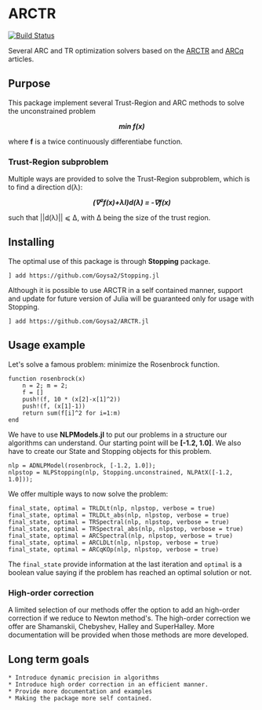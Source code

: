 # ARCTR
[![Build Status](https://travis-ci.org/Goysa2/ARCTR.jl.svg?branch=master)](https://travis-ci.org/Goysa2/ARCTR.jl)

<!-- [![Coverage Status](https://coveralls.io/repos/github/Goysa2/ARCTR.jl/badge.svg?branch=master)](https://coveralls.io/github/Goysa2/ARCTR.jl?branch=master) -->

Several ARC and TR optimization solvers based on the [ARCTR](https://doi.org/10.1080/03155986.2019.1624490) and [ARCq](https://doi.org/10.1080/10556788.2017.1322080) articles.


## Purpose
This package implement several Trust-Region and ARC methods to solve the unconstrained problem
<p align="center">
<b><i> min f(x) </b></i>
</p>

where <b>f</b> is a twice continuously differentiabe function.

### Trust-Region subproblem
Multiple ways are provided to solve the Trust-Region subproblem, which is to find a direction d(λ):
<p align="center">
<b><i> (∇²f(x)+λI)d(λ) = -∇f(x) </b></i>
</p>

such that ||d(λ)|| ⩽ Δ, with Δ being the size of the trust region.



## Installing
The optimal use of this package is through <b>Stopping</b> package.
```
] add https://github.com/Goysa2/Stopping.jl
```

Although it is possible to use ARCTR in a self contained manner, support and update for future version of Julia will be guaranteed only for usage with Stopping.

```
] add https://github.com/Goysa2/ARCTR.jl
```

## Usage example
Let's solve a famous problem: minimize the Rosenbrock function.
```
function rosenbrock(x)
	n = 2; m = 2;
	f = []
	push!(f, 10 * (x[2]-x[1]^2))
	push!(f, (x[1]-1))
	return sum(f[i]^2 for i=1:m)
end
```

We have to use <b>NLPModels.jl</b> to put our problems in a structure our algorithms can understand. Our starting point will be <b>[-1.2, 1.0]</b>. We also have to create our State and Stopping objects for this problem.

```
nlp = ADNLPModel(rosenbrock, [-1.2, 1.0]);
nlpstop = NLPStopping(nlp, Stopping.unconstrained, NLPAtX([-1.2, 1.0]));
```

We offer multiple ways to now solve the problem:
```
final_state, optimal = TRLDLt(nlp, nlpstop, verbose = true)
final_state, optimal = TRLDLt_abs(nlp, nlpstop, verbose = true)
final_state, optimal = TRSpectral(nlp, nlpstop, verbose = true)
final_state, optimal = TRSpectral_abs(nlp, nlpstop, verbose = true)
final_state, optimal = ARCSpectral(nlp, nlpstop, verbose = true)
final_state, optimal = ARCLDLt(nlp, nlpstop, verbose = true)
final_state, optimal = ARCqKOp(nlp, nlpstop, verbose = true)
```

The `final_state` provide information at the last iteration and `optimal` is a boolean value saying if the problem has reached an optimal solution or not.

### High-order correction
A limited selection of our methods offer the option to add an high-order correction if we reduce to Newton method's. The high-order correction we offer are Shamanskii, Chebyshev, Halley and SuperHalley. More documentation will be provided when those methods are more developed.


## Long term goals
	* Introduce dynamic precision in algorithms
	* Introduce high order correction in an efficient manner.
	* Provide more documentation and examples
	* Making the package more self contained.
